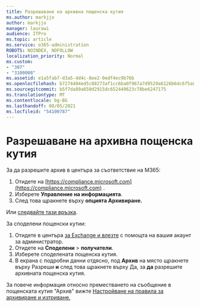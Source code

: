 ```yaml
---
title: Разрешаване на архивна пощенска кутия
ms.author: markjjo
author: markjjo
manager: laurawi
audience: ITPro
ms.topic: article
ms.service: o365-administration
ROBOTS: NOINDEX, NOFOLLOW
localization_priority: Normal
ms.custom:
- "307"
- "3100008"
ms.assetid: e1a5fab7-d3a5-4d4c-8ee2-0edf4ec9b76b
ms.openlocfilehash: b7274404ed5c88273af1cc6ba0f967a7d9529a6126b6dc6f5a8e9561f0b77418
ms.sourcegitcommit: b5f7da89a650d2915dc652449623c78be6247175
ms.translationtype: MT
ms.contentlocale: bg-BG
ms.lasthandoff: 08/05/2021
ms.locfileid: "54100787"
---
```

# <a name="enable-an-archive-mailbox"></a>Разрешаване на архивна пощенска кутия

За да разрешите архив в центъра за съответствие на M365:

1. Отидете на [https://compliance.microsoft.com](https://compliance.microsoft.com) .
2. Изберете **Управление на информацията**.
3. След това щракнете върху **опцията Архивиране.**

Или [следвайте тази връзка](https://sip.compliance.microsoft.com/informationgovernance?viewid=archive).  

За споделени пощенски кутии:

1. Отидете в центъра [за Exchange и влезте](https://outlook.office365.com/ecp) с помощта на вашия акаунт за администратор.
2. Отидете на **Споделени**  >  **получатели**.
3. Изберете споделената пощенска кутия.
4. В екрана с подробни данни отдясно, под **Архив** на място щракнете върху Разреши **и** след това щракнете върху Да, за **да** разрешите архивната пощенска кутия.

За повече информация относно преместването на съобщение в пощенската кутия "Архив" вижте [Настройване на правила за архивиране и изтриване.](https://docs.microsoft.com//office365/securitycompliance/set-up-an-archive-and-deletion-policy-for-mailboxes)

